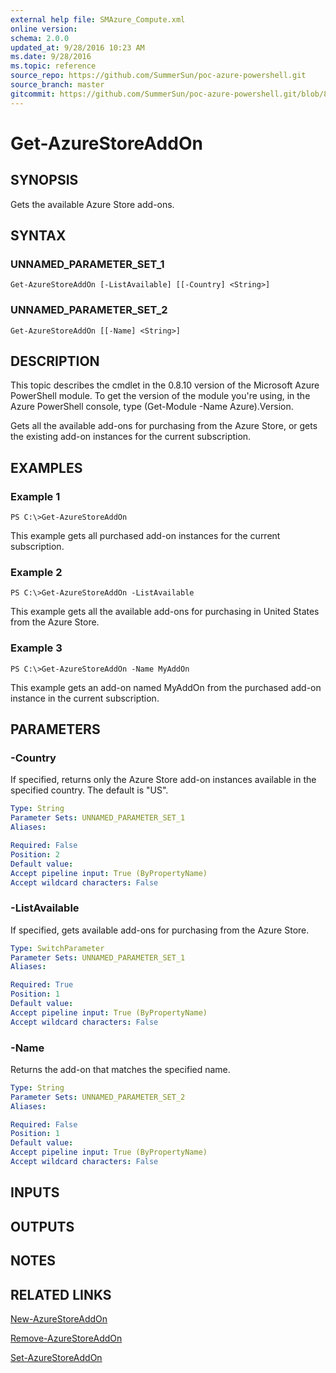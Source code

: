 ```yaml
---
external help file: SMAzure_Compute.xml
online version: 
schema: 2.0.0
updated_at: 9/28/2016 10:23 AM
ms.date: 9/28/2016
ms.topic: reference
source_repo: https://github.com/SummerSun/poc-azure-powershell.git
source_branch: master
gitcommit: https://github.com/SummerSun/poc-azure-powershell.git/blob/8903b0f1daa01932ac5fa167f377736de2df6709/azureps-cmdlets-docs/Service%20Management/Compute%20Cmdlets/v1.0/Get-AzureStoreAddOn.md
---
```


# Get-AzureStoreAddOn
## SYNOPSIS
Gets the available Azure Store add-ons.

## SYNTAX

### UNNAMED_PARAMETER_SET_1
```
Get-AzureStoreAddOn [-ListAvailable] [[-Country] <String>]
```

### UNNAMED_PARAMETER_SET_2
```
Get-AzureStoreAddOn [[-Name] <String>]
```

## DESCRIPTION
This topic describes the cmdlet in the 0.8.10 version of the Microsoft Azure PowerShell module.
To get the version of the module you're using, in the Azure PowerShell console, type (Get-Module -Name Azure).Version.

Gets all the available add-ons for purchasing from the Azure Store, or gets the existing add-on instances for the current subscription.

## EXAMPLES

### Example 1
```
PS C:\>Get-AzureStoreAddOn
```

This example gets all purchased add-on instances for the current subscription.

### Example 2
```
PS C:\>Get-AzureStoreAddOn -ListAvailable
```

This example gets all the available add-ons for purchasing in United States from the Azure Store.

### Example 3
```
PS C:\>Get-AzureStoreAddOn -Name MyAddOn
```

This example gets an add-on named MyAddOn from the purchased add-on instance in the current subscription.

## PARAMETERS

### -Country
If specified, returns only the Azure Store add-on instances available in the specified country.
The default is "US".

```yaml
Type: String
Parameter Sets: UNNAMED_PARAMETER_SET_1
Aliases: 

Required: False
Position: 2
Default value: 
Accept pipeline input: True (ByPropertyName)
Accept wildcard characters: False
```

### -ListAvailable
If specified, gets available add-ons for purchasing from the Azure Store.

```yaml
Type: SwitchParameter
Parameter Sets: UNNAMED_PARAMETER_SET_1
Aliases: 

Required: True
Position: 1
Default value: 
Accept pipeline input: True (ByPropertyName)
Accept wildcard characters: False
```

### -Name
Returns the add-on that matches the specified name.

```yaml
Type: String
Parameter Sets: UNNAMED_PARAMETER_SET_2
Aliases: 

Required: False
Position: 1
Default value: 
Accept pipeline input: True (ByPropertyName)
Accept wildcard characters: False
```

## INPUTS

## OUTPUTS

## NOTES

## RELATED LINKS

[New-AzureStoreAddOn](a293ef75-d822-4392-8af4-1bb50d0461f6)

[Remove-AzureStoreAddOn](38bb8f09-dcc3-4356-b346-354dd186feca)

[Set-AzureStoreAddOn](545b82f5-330f-48c7-b2b1-d6a1c630ac28)

